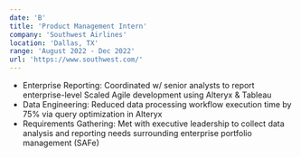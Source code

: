 ```yaml
---
date: 'B'
title: 'Product Management Intern'
company: 'Southwest Airlines'
location: 'Dallas, TX'
range: 'August 2022 - Dec 2022'
url: 'https://www.southwest.com/'
---
```


- Enterprise Reporting: Coordinated w/ senior analysts to report enterprise-level Scaled Agile development using Alteryx & Tableau
- Data Engineering: Reduced data processing workflow execution time by 75% via query optimization in Alteryx
- Requirements Gathering: Met with executive leadership to collect data analysis and reporting needs surrounding enterprise portfolio management (SAFe)
